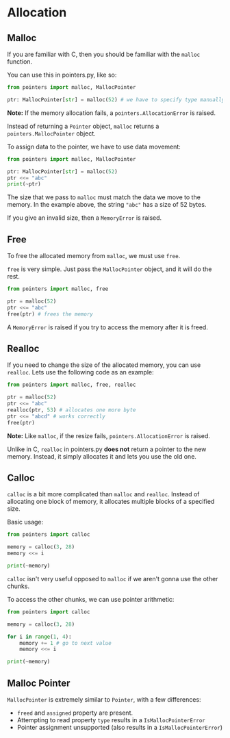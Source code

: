 # Allocation

## Malloc

If you are familiar with C, then you should be familiar with the `malloc` function.

You can use this in pointers.py, like so:

```py
from pointers import malloc, MallocPointer

ptr: MallocPointer[str] = malloc(52) # we have to specify type manually
```

**Note:** If the memory allocation fails, a `pointers.AllocationError` is raised.

Instead of returning a `Pointer` object, `malloc` returns a `pointers.MallocPointer` object.

To assign data to the pointer, we have to use data movement:

```py
from pointers import malloc, MallocPointer

ptr: MallocPointer[str] = malloc(52)
ptr <<= "abc"
print(~ptr)
```

The size that we pass to `malloc` must match the data we move to the memory. In the example above, the string `"abc"` has a size of 52 bytes.

If you give an invalid size, then a `MemoryError` is raised.

## Free

To free the allocated memory from `malloc`, we must use `free`.

`free` is very simple. Just pass the `MallocPointer` object, and it will do the rest.

```py
from pointers import malloc, free

ptr = malloc(52)
ptr <<= "abc"
free(ptr) # frees the memory
```

A `MemoryError` is raised if you try to access the memory after it is freed.

## Realloc

If you need to change the size of the allocated memory, you can use `realloc`. Lets use the following code as an example:

```py
from pointers import malloc, free, realloc

ptr = malloc(52)
ptr <<= "abc"
realloc(ptr, 53) # allocates one more byte
ptr <<= "abcd" # works correctly
free(ptr)
```

**Note:** Like `malloc`, if the resize fails, `pointers.AllocationError` is raised.

Unlike in C, `realloc` in pointers.py **does not** return a pointer to the new memory. Instead, it simply allocates it and lets you use the old one.

## Calloc

`calloc` is a bit more complicated than `malloc` and `realloc`. Instead of allocating one block of memory, it allocates multiple blocks of a specified size.

Basic usage:

```py
from pointers import calloc

memory = calloc(3, 28)
memory <<= i

print(~memory)
```

`calloc` isn't very useful opposed to `malloc` if we aren't gonna use the other chunks.

To access the other chunks, we can use pointer arithmetic:

```py
from pointers import calloc

memory = calloc(3, 28)

for i in range(1, 4):
    memory += 1 # go to next value
    memory <<= i

print(~memory)
```

## Malloc Pointer

`MallocPointer` is extremely similar to `Pointer`, with a few differences:

- `freed` and `assigned` property are present.
- Attempting to read property `type` results in a `IsMallocPointerError`
- Pointer assignment unsupported (also results in a `IsMallocPointerError`)
